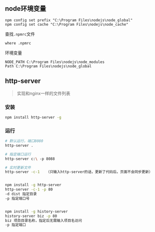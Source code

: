 ## node环境变量

```properties
npm config set prefix "C:\Program Files\nodejs\node_global"
npm config set cache "C:\Program Files\nodejs\node_cache"
```

查找`.npmrc`文件

```
where .npmrc
```

环境变量

```properties
NODE_PATH C:\Program Files\nodejs\node_modules
Path C:\Program Files\nodejs\node_global
```

## http-server

> 实现和nginx一样的文件列表

### 安装

```sh
npm install http-server -g
```

### 运行

```sh
# 默认运行，端口8080
http-server .

# 指定端口运行
http-server c:\ -p 8088

# 实时更新文件
http-server -c-1   （只输入http-server的话，更新了代码后，页面不会同步更新）


npm install -g http-server
http-server -c-1 -p 80
-d dist 指定目录
-p 指定端口号


npm install -g history-server
history-server biz -p 80
biz 项目目录名称，指定后无需输入项目名访问
-p 指定端口
```

